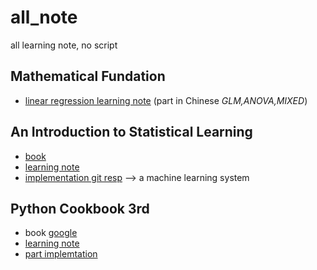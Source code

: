 # all_note
all learning note, no script
## Mathematical Fundation
- [linear regression learning note](https://www.dropbox.com/s/hc6361o716xmbq4/LinearRegresion.pdf?dl=0) (part in Chinese *GLM,ANOVA,MIXED*)

## An Introduction to Statistical Learning
- [book](https://www.dropbox.com/s/c6zj1liwccwb6l4/ISLRbook.pdf?dl=0)
- [learning note](https://www.dropbox.com/s/ssn1idb3c41hth0/ISLRnote.pdf?dl=0)
- [implementation git resp](https://github.com/xshii/ISLRInPython) --> a machine learning system

## Python Cookbook 3rd
- book [google](https://google.com)
- [learning note](https://www.dropbox.com/s/qt3kby1ekjjg2dp/PyCooknote.pdf?dl=0)
- [part implemtation](https://github.com/xshii/cookbook)
